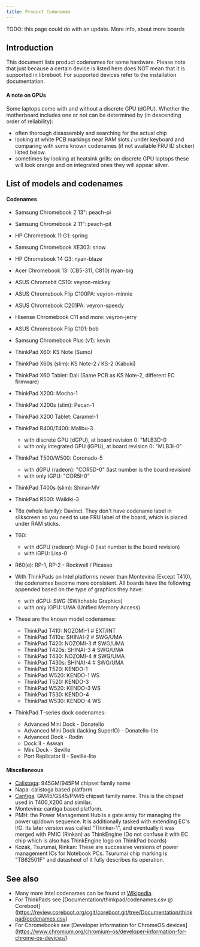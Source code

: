 ```yaml
---
title: Product Codenames
---
```


TODO: this page could do with an update. More info, about more boards

## Introduction

This document lists product codenames for some hardware.
Please note that just because a certain device is listed here does NOT mean
that it is supported in libreboot. For supported devices refer to the
installation documentation.

#### A note on GPUs

Some laptops come with and without a discrete GPU (dGPU). Whether the
motherboard includes one or not can be determined by (in descending order
of reliability):

-   often thorough disassembly and searching for the actual chip
-   looking at white PCB markings near RAM slots / under keyboard
    and comparing with some known codenames (if not available FRU ID sticker)
    listed below.
-   sometimes by looking at heatsink grills: on
    discrete GPU laptops these will look orange and on integrated ones
    they will appear silver.

## List of models and codenames

#### Codenames

-   Samsung Chromebook 2 13": peach-pi
-   Samsung Chromebook 2 11": peach-pit
-   HP Chromebook 11 G1: spring
-   Samsung Chromebook XE303: snow
-   HP Chromebook 14 G3: nyan-blaze
-   Acer Chromebook 13: (CB5-311, C810) nyan-big
-   ASUS Chromebit CS10: veyron-mickey
-   ASUS Chromebook Flip C100PA: veyron-minnie
-   ASUS Chromebook C201PA: veyron-speedy
-   Hisense Chromebook C11 and more: veyron-jerry
-   ASUS Chromebook Flip C101: bob
-   Samsung Chromebook Plus (v1): kevin

-   ThinkPad X60: KS Note (Sumo)
-   ThinkPad X60s (slim): KS Note-2 / KS-2 (Kabuki)
-   ThinkPad X60 Tablet: Dali (Same PCB as KS Note-2, different EC firmware)

-   ThinkPad X200: Mocha-1
-   ThinkPad X200s (slim): Pecan-1
-   ThinkPad X200 Tablet: Caramel-1

-   ThinkPad R400/T400: Malibu-3
    -   with discrete GPU (dGPU), at board revision 0: "MLB3D-0
    -   with only integrated GPU (iGPU), at board revision 0: "MLB3I-0"

-   ThinkPad T500/W500: Coronado-5
    - with dGPU (radeon): "COR5D-0" (last number is the board revision)
    - with only iGPU: "COR5I-0"

-   ThinkPad T400s (slim): Shinai-MV
-   ThinkPad R500: Waikiki-3

-   T6x (whole family): Davinci. They don't have codename label in
silkscreen so you need to use FRU label of the board, which is placed
under RAM sticks.
-   T60:
    -   with dGPU (radeon): Magi-0 (last number is the board revision)
    -   with iGPU: Lisa-0

-   R60(e): RP-1, RP-2 - Rockwell / Picasso

-   With ThinkPads on Intel platforms newer than Montevina (Except T410),
    the codenames become more consistent. All boards have the following
    appended based on the type of graphics they have:
    -   with dGPU: SWG (SWitchable Graphics)
    -   with only iGPU: UMA (Unified Memory Access)

-   These are the known model codenames:
    -   ThinkPad T410: NOZOMI-1 # EXT/INT
    -   ThinkPad T410s: SHINAI-2 # SWG/UMA
    -   ThinkPad T420: NOZOMI-3 # SWG/UMA
    -   ThinkPad T420s: SHINAI-3 # SWG/UMA
    -   ThinkPad T430: NOZOMI-4 # SWG/UMA
    -   ThinkPad T430s: SHINAI-4 # SWG/UMA
    -   ThinkPad T520: KENDO-1
    -   ThinkPad W520: KENDO-1 WS
    -   ThinkPad T520: KENDO-3
    -   ThinkPad W520: KENDO-3 WS
    -   ThinkPad T530: KENDO-4
    -   ThinkPad W530: KENDO-4 WS
-   ThinkPad T-series dock codenames:
    -   Advanced Mini Dock - Donatello
    -   Advanced Mini Dock (lacking SuperIO) - Donatello-lite
    -   Advanced Dock - Rodin
    -   Dock II - Aswan
    -   Mini Dock - Seville
    -   Port Replicator II - Seville-lite

#### Miscellaneous
-   [Calistoga](https://ark.intel.com/products/codename/5950/Calistoga):
945GM/945PM chipset family name
-   Napa: calistoga based platform
-   [Cantiga](https://ark.intel.com/products/codename/26552/Cantiga):
GM45/GS45/PM45 chipset family name.
    This is the chipset used in T400,X200 and similar.
-   Montevina: cantiga based platform.
-   PMH: the Power Management Hub is a gate array for managing the power
    up/down sequence. It is additionally tasked with extending EC's I/O.
    Its later version was called "Thinker-1", and eventually it was merged
    with PMIC (Rinkan) as ThinkEngine (Do not confuse it with EC chip which is also
    has ThinkEngine logo on ThinkPad boards)
-   Kozak, Tsurumai, Rinkan: These are successive versions of power management
    ICs for Notebook PCs. Tsurumai chip marking is "TB62501F" and datasheet
    of it fully describes its operation.

## See also
-   Many more Intel codenames can be found at
    [Wikipedia](https://en.wikipedia.org/wiki/List_of_Intel_codenames).
-   For ThinkPads see [Documentation/thinkpad/codenames.csv @ Coreboot]
(https://review.coreboot.org/cgit/coreboot.git/tree/Documentation/thinkpad/codenames.csv)
-   For Chromebooks see [Developer information for ChromeOS devices]
(https://www.chromium.org/chromium-os/developer-information-for-chrome-os-devices/)
